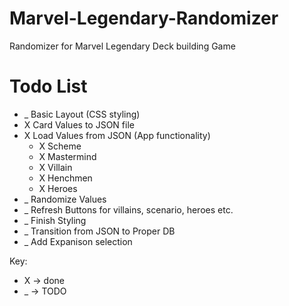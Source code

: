 # Marvel-Legendary-Randomizer
Randomizer for Marvel Legendary Deck building Game

# Todo List
- _ Basic Layout (CSS styling)
- X Card Values to JSON file
- X Load Values from JSON (App functionality) 
    - X Scheme
    - X Mastermind
    - X Villain
    - X Henchmen
    - X Heroes
- _ Randomize Values
- _ Refresh Buttons for villains, scenario, heroes etc.
- _ Finish Styling
- _ Transition from JSON to Proper DB
- _ Add Expanison selection

Key: 
- X -> done
- _ -> TODO